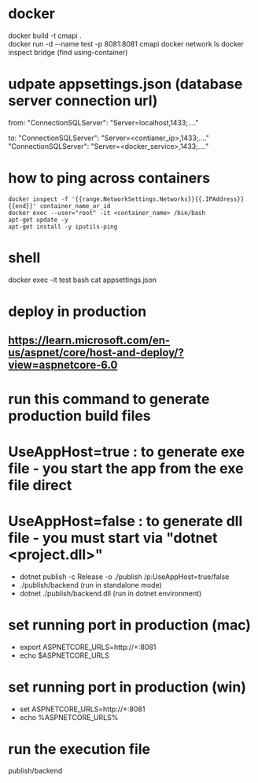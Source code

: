# docker

docker build -t cmapi .  
docker run -d --name test -p 8081:8081 cmapi
docker network ls
docker inspect bridge (find using-container)

# udpate appsettings.json (database server connection url)

from:
"ConnectionSQLServer": "Server=localhost,1433;...."

to:
"ConnectionSQLServer": "Server=<contianer_ip>,1433;...."
"ConnectionSQLServer": "Server=<docker_service>,1433;...."

# how to ping across containers

```
docker inspect -f '{{range.NetworkSettings.Networks}}{{.IPAddress}}{{end}}' container_name_or_id
docker exec --user="root" -it <container_name> /bin/bash
apt-get update -y
apt-get install -y iputils-ping
```

# shell

docker exec -it test bash
cat appsettings.json

# deploy in production

## https://learn.microsoft.com/en-us/aspnet/core/host-and-deploy/?view=aspnetcore-6.0

# run this command to generate production build files

# UseAppHost=true : to generate exe file - you start the app from the exe file direct

# UseAppHost=false : to generate dll file - you must start via "dotnet <project.dll>"

- dotnet publish -c Release -o ./publish /p:UseAppHost=true/false
- ./publish/backend (run in standalone mode)
- dotnet ./publish/backend.dll (run in dotnet environment)

# set running port in production (mac)

- export ASPNETCORE_URLS=http://+:8081
- echo $ASPNETCORE_URLS

# set running port in production (win)

- set ASPNETCORE_URLS=http://+:8081
- echo %ASPNETCORE_URLS%

# run the execution file

publish/backend
